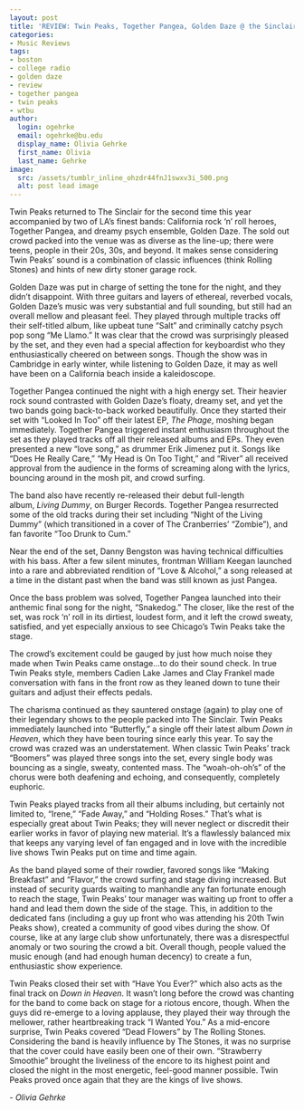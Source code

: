 ```yaml
---
layout: post
title: 'REVIEW: Twin Peaks, Together Pangea, Golden Daze @ the Sinclair 12/07'
categories:
- Music Reviews
tags:
- boston
- college radio
- golden daze
- review
- together pangea
- twin peaks
- wtbu
author:
  login: ogehrke
  email: ogehrke@bu.edu
  display_name: Olivia Gehrke
  first_name: Olivia
  last_name: Gehrke
image:
  src: /assets/tumblr_inline_ohzdr44fnJ1swxv3i_500.png
  alt: post lead image
---
```



Twin Peaks returned to The Sinclair for the second time this year accompanied by two of LA’s finest bands: California rock ‘n’ roll heroes, Together Pangea, and dreamy psych ensemble, Golden Daze. The sold out crowd packed into the venue was as diverse as the line-up; there were teens, people in their 20s, 30s, and beyond. It makes sense considering Twin Peaks’ sound is a combination of classic influences (think Rolling Stones) and hints of new dirty stoner garage rock.

Golden Daze was put in charge of setting the tone for the night, and they didn’t disappoint. With three guitars and layers of ethereal, reverbed vocals, Golden Daze’s music was very substantial and full sounding, but still had an overall mellow and pleasant feel. They played through multiple tracks off their self-titled album, like upbeat tune “Salt” and criminally catchy psych pop song “Me Llamo.” It was clear that the crowd was surprisingly pleased by the set, and they even had a special affection for keyboardist who they enthusiastically cheered on between songs. Though the show was in Cambridge in early winter, while listening to Golden Daze, it may as well have been on a California beach inside a kaleidoscope.

Together Pangea continued the night with a high energy set. Their heavier rock sound contrasted with Golden Daze’s floaty, dreamy set, and yet the two bands going back-to-back worked beautifully. Once they started their set with “Looked In Too” off their latest EP, _The Phage_, moshing began immediately. Together Pangea triggered instant enthusiasm throughout the set as they played tracks off all their released albums and EPs. They even presented a new “love song,” as drummer Erik Jimenez put it. Songs like “Does He Really Care,” “My Head is On Too Tight,” and “River” all received approval from the audience in the forms of screaming along with the lyrics, bouncing around in the mosh pit, and crowd surfing.

The band also have recently re-released their debut full-length album, _Living Dummy_, on Burger Records. Together Pangea resurrected some of the old tracks during their set including “Night of the Living Dummy” (which transitioned in a cover of The Cranberries’ “Zombie”), and fan favorite “Too Drunk to Cum.”

Near the end of the set, Danny Bengston was having technical difficulties with his bass. After a few silent minutes, frontman William Keegan launched into a rare and abbreviated rendition of “Love & Alcohol,” a song released at a time in the distant past when the band was still known as just Pangea.

Once the bass problem was solved, Together Pangea launched into their anthemic final song for the night, “Snakedog.” The closer, like the rest of the set, was rock ‘n’ roll in its dirtiest, loudest form, and it left the crowd sweaty, satisfied, and yet especially anxious to see Chicago’s Twin Peaks take the stage.

The crowd’s excitement could be gauged by just how much noise they made when Twin Peaks came onstage…to do their sound check. In true Twin Peaks style, members Cadien Lake James and Clay Frankel made conversation with fans in the front row as they leaned down to tune their guitars and adjust their effects pedals.

The charisma continued as they sauntered onstage (again) to play one of their legendary shows to the people packed into The Sinclair. Twin Peaks immediately launched into “Butterfly,” a single off their latest album _Down in Heaven_, which they have been touring since early this year. To say the crowd was crazed was an understatement. When classic Twin Peaks’ track “Boomers” was played three songs into the set, every single body was bouncing as a single, sweaty, contented mass. The “woah-oh-oh’s” of the chorus were both deafening and echoing, and consequently, completely euphoric.

Twin Peaks played tracks from all their albums including, but certainly not limited to, “Irene,” “Fade Away,” and “Holding Roses.” That’s what is especially great about Twin Peaks; they will never neglect or discredit their earlier works in favor of playing new material. It’s a flawlessly balanced mix that keeps any varying level of fan engaged and in love with the incredible live shows Twin Peaks put on time and time again.

As the band played some of their rowdier, favored songs like “Making Breakfast” and “Flavor,” the crowd surfing and stage diving increased. But instead of security guards waiting to manhandle any fan fortunate enough to reach the stage, Twin Peaks’ tour manager was waiting up front to offer a hand and lead them down the side of the stage. This, in addition to the dedicated fans (including a guy up front who was attending his 20th Twin Peaks show), created a community of good vibes during the show. Of course, like at any large club show unfortunately, there was a disrespectful anomaly or two souring the crowd a bit. Overall though, people valued the music enough (and had enough human decency) to create a fun, enthusiastic show experience.

Twin Peaks closed their set with “Have You Ever?” which also acts as the final track on _Down in Heaven_. It wasn’t long before the crowd was chanting for the band to come back on stage for a riotous encore, though. When the guys did re-emerge to a loving applause, they played their way through the mellower, rather heartbreaking track “I Wanted You.” As a mid-encore surprise, Twin Peaks covered “Dead Flowers” by The Rolling Stones. Considering the band is heavily influence by The Stones, it was no surprise that the cover could have easily been one of their own. “Strawberry Smoothie” brought the liveliness of the encore to its highest point and closed the night in the most energetic, feel-good manner possible. Twin Peaks proved once again that they are the kings of live shows.

_\- Olivia Gehrke_